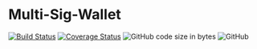 # Multi-Sig-Wallet

[![Build Status](https://travis-ci.org/rattle99/Multi-Sig-Wallet.svg?branch=master)](https://travis-ci.org/rattle99/Multi-Sig-Wallet) 
[![Coverage Status](https://coveralls.io/repos/github/rattle99/Multi-Sig-Wallet/badge.svg?branch=master)](https://coveralls.io/github/rattle99/Multi-Sig-Wallet?branch=master)
![GitHub code size in bytes](https://img.shields.io/github/languages/code-size/rattle99/Multi-Sig-Wallet)
![GitHub](https://img.shields.io/github/license/rattle99/Multi-Sig-Wallet)
